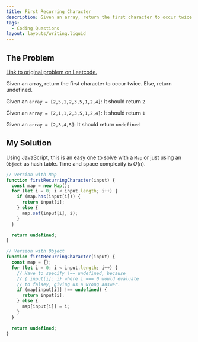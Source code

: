 ```yaml
---
title: First Recurring Character
description: Given an array, return the first character to occur twice. Else, return undefined.
tags:
  - Coding Questions
layout: layouts/writing.liquid
---
```


## The Problem

[Link to original problem on Leetcode.](https://repl.it/@aneagoie/firstRecurringCharacter-exercise)

Given an array, return the first character to occur twice. Else, return undefined.

Given an `array = [2,5,1,2,3,5,1,2,4]`:
It should return `2`

Given an `array = [2,1,1,2,3,5,1,2,4]`:
It should return `1`

Given an `array = [2,3,4,5]`:
It should return `undefined`

## My Solution

Using JavaScript, this is an easy one to solve with a `Map` or just using an `Object` as hash table. Time and space complexity is $O(n)$.

```javascript
// Version with Map
function firstRecurringCharacter(input) {
  const map = new Map();
  for (let i = 0; i < input.length; i++) {
    if (map.has(input[i])) {
      return input[i];
    } else {
      map.set(input[i], i);
    }
  }

  return undefined;
}
```

```javascript
// Version with Object
function firstRecurringCharacter(input) {
  const map = {};
  for (let i = 0; i < input.length; i++) {
    // Have to specify !== undefined, because
    // { input[i]: i} where i === 0 would evaluate
    // to falsey, giving us a wrong answer.
    if (map[input[i]] !== undefined) {
      return input[i];
    } else {
      map[input[i]] = i;
    }
  }

  return undefined;
}
```
